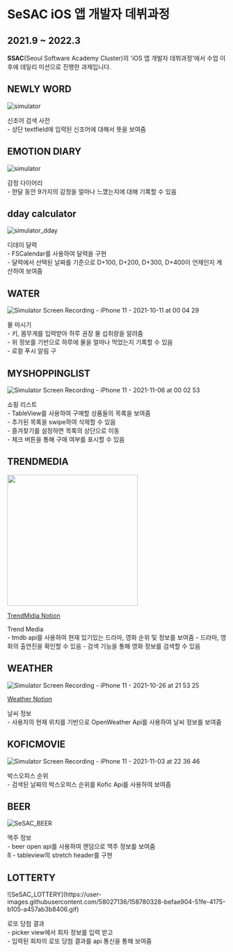 <h1>SeSAC iOS 앱 개발자 데뷔과정</h1>
<h2>2021.9 ~ 2022.3</h2>

<p><b>SSAC</b>(Seoul Software Academy Cluster)의 'iOS 앱 개발자 데뷔과정'에서 수업 이후에 데일리 미션으로 진행한 과제입니다.</p>

<h2>NEWLY WORD</h2>

![simulator](https://user-images.githubusercontent.com/58027136/136218163-4deba495-6caa-42df-809f-29ad35c18eea.gif)
<p>신조어 검색 사전<br>
- 상단 textfield에 입력된 신조어에 대해서 뜻을 보여줌</p>

<h2>EMOTION DIARY</h2>

![simulator](https://user-images.githubusercontent.com/58027136/136218208-23bf66d8-034c-481e-94d5-ff9a09d70959.gif)
<p>감정 다이어리<br>
- 한달 동안 9가지의 감정을 얼마나 느꼈는지에 대해 기록할 수 있음</p>

<h2>dday calculator</h2>

![simulator_dday](https://user-images.githubusercontent.com/58027136/136355563-c8c2b9ed-62a7-466c-b892-e101186a0b3f.gif)
<p>디데이 달력<br>
- FSCalendar를 사용하여 달력을 구현<br>
- 달력에서 선택된 날짜를 기준으로 D+100, D+200, D+300, D+400이 언제인지 계산하여 보여줌</p>


<h2>WATER</h2>

![Simulator Screen Recording - iPhone 11 - 2021-10-11 at 00 04 29](https://user-images.githubusercontent.com/58027136/136701612-7c05c810-b10d-43b4-bf41-b4bceb1b38dc.gif)
<p>물 마시기<br>
- 키, 몸무게를 입력받아 하루 권장 물 섭취량을 알려줌<br>
- 위 정보를 기반으로 하루에 물을 얼마나 먹었는지 기록할 수 있음<br>
- 로컬 푸시 알림 구</p>


<h2>MYSHOPPINGLIST</h2>

![Simulator Screen Recording - iPhone 11 - 2021-11-06 at 00 02 53](https://user-images.githubusercontent.com/58027136/140532059-71f344b0-d0eb-4595-853c-b1739ab9b24e.gif)
<p>쇼핑 리스트<br>
- TableView를 사용하여 구매할 상품들의 목록을 보여줌<br>
- 추가된 목록을 swipe하여 삭제할 수 있음<br>
- 즐겨찾기를 설정하면 목록의 상단으로 이동<br>
- 체크 버튼을 통해 구매 여부를 표시할 수 있음</p>


<h2>TRENDMEDIA</h2>

<img src= "https://user-images.githubusercontent.com/58027136/158627139-08802fa6-8aa1-463d-90d1-807ffe6f2c3e.gif" width = 300>

<a href="https://lumpy-chip-1b8.notion.site/SeSAC_TRENDMEDIA-12c9a3c34b2f413dbad4a2716dc87fad"><p>TrendMidia Notion</p></a>
<p>Trend Media<br>
- tmdb api를 사용하여 현재 있기있는 드라마, 영화 순위 및 정보를 보여줌
- 드라마, 영화의 출연진을 확인할 수 있음
- 검색 기능을 통해 영화 정보를 검색할 수 있음
</p>


<h2>WEATHER</h2>

![Simulator Screen Recording - iPhone 11 - 2021-10-26 at 21 53 25](https://user-images.githubusercontent.com/58027136/138883390-1ed2bc00-010b-4022-88c9-2e74f6a1c6f4.gif)

<a href="https://lumpy-chip-1b8.notion.site/SeSAC_WEATHER-a241cfd4bd24427b8035d4c712567058"><p>Weather Notion</p></a>
<p>날씨 정보<br>
- 사용자의 현재 위치를 기반으로 OpenWeather Api를 사용하여 날씨 정보를 보여줌 
</p>


<h2>KOFICMOVIE</h2>

![Simulator Screen Recording - iPhone 11 - 2021-11-03 at 22 36 46](https://user-images.githubusercontent.com/58027136/140070340-e86d7c90-74c7-4b63-94b3-ebe0cf3403a0.gif)
<p>박스오피스 순위 <br>
- 검색된 날짜의 박스오피스 순위를 Kofic Api를 사용하여 보여줌 
</p>

<h2>BEER</h2>

![SeSAC_BEER](https://user-images.githubusercontent.com/58027136/158780319-199d5e08-023d-47a9-884d-6a2b3a50c608.gif)
<p>맥주 정보<br>
- beer open api를 사용하여 랜덤으로 맥주 정보를 보여줌<br>ß
- tableview의 stretch header를 구현 </p>

<h2>LOTTERTY</h2>
![SeSAC_LOTTERY](https://user-images.githubusercontent.com/58027136/158780328-befae904-51fe-4175-b105-a457ab3b8406.gif)
<p>로또 당첨 결과<br>
- picker view에서 회차 정보를 입력 받고<br>
- 입력된 회차의 로또 당첨 결과를 api 통신을 통해 보여줌</p>